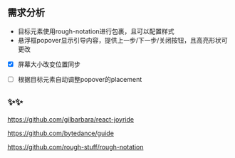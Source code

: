 ## 需求分析
- 目标元素使用rough-notation进行包裹，且可以配置样式
- 悬浮框popover显示引导内容，提供上一步/下一步/关闭按钮，且高亮形状可更改
  


- [x] 屏幕大小改变位置同步
- [ ] 根据目标元素自动调整popover的placement


## ✨✨
https://github.com/gilbarbara/react-joyride

https://github.com/bytedance/guide

https://github.com/rough-stuff/rough-notation